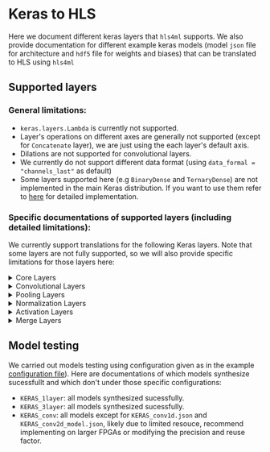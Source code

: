 # Keras to HLS

Here we document different keras layers that `hls4ml` supports. We also provide documentation for different example keras models (model `json` file for architecture and `hdf5` file for weights and biases) that can be translated to HLS using `hls4ml` 

## Supported layers

### General limitations:

- `keras.layers.Lambda` is currently not supported.
- Layer's operations on different axes are generally not supported (except for `Concatenate` layer), we are just using the each layer's default axis. 
- Dilations are not supported for convolutional layers.
- We currently do not support different data format (using `data_formal = "channels_last"` as default)
- Some layers supported here (e.g `BinaryDense` and `TernaryDense`) are not implemented in the main Keras distribution. If you want to use them refer to [here](https://github.com/hls-fpga-machine-learning/keras-training/tree/master/layers) for detailed implementation. 

### Specific documentations of supported layers (including detailed limitations):

We currently support translations for the following Keras layers. Note that some layers are not fully supported, so we will also provide specific limitations for those layers here:

<details>
<summary>Core Layers</summary>
<p>

- `InputLayer`
- `Dropout`
- `Flatten`
- `Dense`:

	- `use_bias = False` is not supported.
  
- `BinaryDense`:

	- not implemented in the main Keras distribution, refer to [here](https://github.com/hls-fpga-machine-learning/keras-training/tree/master/layers) for more details. 
	
- `TernaryDense`:

	- not implemented in the main Keras distribution, refer to [here](https://github.com/hls-fpga-machine-learning/keras-training/tree/master/layers) for more details. 
	
</p>
</details>

<details>
<summary>Convolutional Layers</summary>
<p>

- `Conv1D`:

  - `use_bias = False` is not supported.
  - Dilations are not supported for convolutional layers
  
- `Conv2D`:

  - `use_bias = False` is not supported.
  - Dilations are not supported for convolutional layers
  
</p>
</details>

<details>
<summary>Pooling Layers</summary>
<p>

- `MaxPooling1D`
- `MaxPooling2D`
- `AveragePooling1D`
- `AveragePooling2D`
</p>
</details>

<details>
<summary>Normalization Layers</summary>

- `BatchNormalization`:

  - `scale = False` is currently not supported
  - `center = True` (add offset to normalized tensor) is not supported
  - Operations on different axes is not supported (always use Keras's default `axis = -1`)

</p>
</details>

<details>
<summary>Activation Layers</summary>
</p>

- `Activation`
- `LeakyReLU`
- `ThresholdedReLU`
- `ELU`
- `PReLU`
</p>
</details>

<details>
<summary>Merge Layers</summary>
</p>

- `Add`
- `Subtract`
- `Multiply`
- `Average`
- `Maximum`
- `Minimum`
- `Concatenate`: 

  - Concatenation is supported up to 3D. 

</p>
</details>

## Model testing

We carried out models testing using configuration given as in the example [configuration file](https://fastmachinelearning.org/hls4ml/setup/CONFIGURATION.html)). Here are documentations of which models synthesize sucessfullt and which don't under those specific configurations:

- `KERAS_1layer`: all models synthesized sucessfully.
- `KERAS_3layer`: all models synthesized sucessfully.
- `KERAS_conv`: all models except for `KERAS_conv1d.json` and  `KERAS_conv2d_model.json`, likely due to limited resouce, recommend implementing on larger FPGAs or modifying the precision and reuse factor.